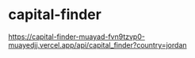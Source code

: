 # capital-finder

https://capital-finder-muayad-fvn9tzvp0-muayedjj.vercel.app/api/capital_finder?country=jordan

